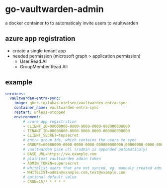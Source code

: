 # go-vaultwarden-admin

a docker container to to automaticaly invite users to vaultwarden

## azure app registration

- create a single tenant app
- needed permission (microsoft graph > application permission)
  - User.Read.All
  - GroupMember.Read.All

## example

```yaml
services:
  vaultwarden-entra-sync:
    image: ghcr.io/lukas-nielsen/vaultwarden-entra-sync
    container_name: vaultwarden-entra-sync
    restart: unless-stopped
	environment:
		# azure app registration
		- CLIENT_ID=00000000-0000-0000-0000-000000000000
		- TENANT_ID=00000000-0000-0000-0000-000000000000
		- CLIENT_SECRET=topsecret
		# entra group ids, which contains the users to sync
		- GROUPS=00000000-0000-0000-0000-000000000000,00000000-0000-0000-0000-000000000000
		# vaultwarden base url (/admin is appended automaticaly)
		- BASE_URL=https://vw.example.com
		# plaintext vaultwarden admin token
		- ADMIN_TOKEN=supersecret
		# whitelist users that are not synced, eg. manualy created admin user
		- WHITELIST=admin@example.com,test@example.com
		# optional default value
		- CRON=15/* * * * *
```
